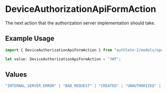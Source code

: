 # DeviceAuthorizationApiFormAction

The next action that the authorization server implementation should take.

## Example Usage

```typescript
import { DeviceAuthorizationApiFormAction } from "authlete-2/models/operations";

let value: DeviceAuthorizationApiFormAction = "JWT";
```

## Values

```typescript
"INTERNAL_SERVER_ERROR" | "BAD_REQUEST" | "CREATED" | "UNAUTHORIZED" | "FORBIDDEN" | "JSON" | "JWT" | "OK"
```